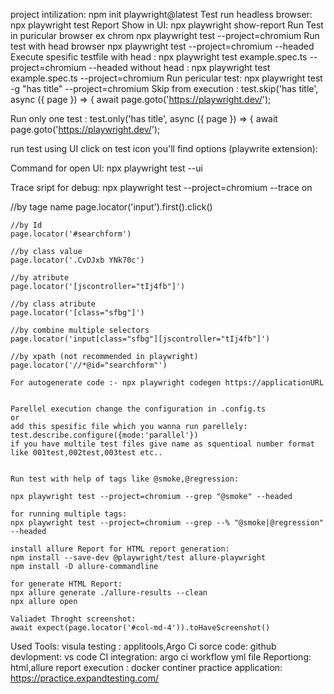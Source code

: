 project intilization:
npm init playwright@latest
Test run headless browser:
npx playwright test
Report Show in UI:
npx playwright show-report
Run Test in puricular browser ex chrom
npx playwright test --project=chromium
Run test with head browser
npx playwright test --project=chromium --headed
Execute spesific testfile
with head : npx playwright test example.spec.ts --project=chromium --headed
without head : npx playwright test example.spec.ts --project=chromium
Run pericular test:
npx playwright test -g "has title" --project=chromium
Skip from execution :
test.skip('has title', async ({ page }) => {
await page.goto('https://playwright.dev/');

Run only one test :
test.only('has title', async ({ page }) => {
  await page.goto('https://playwright.dev/');

run test using UI click on test icon you'll find options (playwrite extension):

Command for open UI:
npx playwright test --ui

Trace sript for debug:
npx playwright test --project=chromium --trace on

//by tage name
    page.locator('input').first().click()

    //by Id
    page.locator('#searchform')

    //by class value
    page.locator('.CvDJxb YNk70c')

    //by atribute
    page.locator('[jscontroller="tIj4fb"]')

    //by class atribute
    page.locator('[class="sfbg"]')

    //by combine multiple selectors
    page.locator('input[class="sfbg"][jscontroller="tIj4fb"]')

    //by xpath (not recommended in playwright)
    page.locator('//*@id="searchform"')

    For autogenerate code :- npx playwright codegen https://applicationURL


    Parellel execution change the configuration in .config.ts 
    or
    add this spesific file which you wanna run parellely: test.describe.configure({mode:'parallel'})
    if you have multile test files give name as squentioal number format like 001test,002test,003test etc..


    Run test with help of tags like @smoke,@regression:

    npx playwright test --project=chromium --grep "@smoke" --headed

    for running multiple tags:
    npx playwright test --project=chromium --grep --% "@smoke|@regression" --headed

    install allure Report for HTML report generation:
    npm install --save-dev @playwright/test allure-playwright
    npm install -D allure-commandline

    for generate HTML Report:
    npx allure generate ./allure-results --clean
    npx allure open

    Valiadet Throght screenshot:
    await expect(page.locator('#col-md-4')).toHaveScreenshot()


Used Tools:
visula testing : applitools,Argo Ci
sorce code: github
devlopment: vs code
CI integration: argo ci workflow yml file
Reportiong: html,allure report
execution : docker continer
practice application: https://practice.expandtesting.com/
